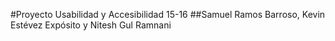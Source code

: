 #Proyecto Usabilidad y Accesibilidad 15-16
##Samuel Ramos Barroso, Kevin Estévez Expósito y Nitesh Gul Ramnani

